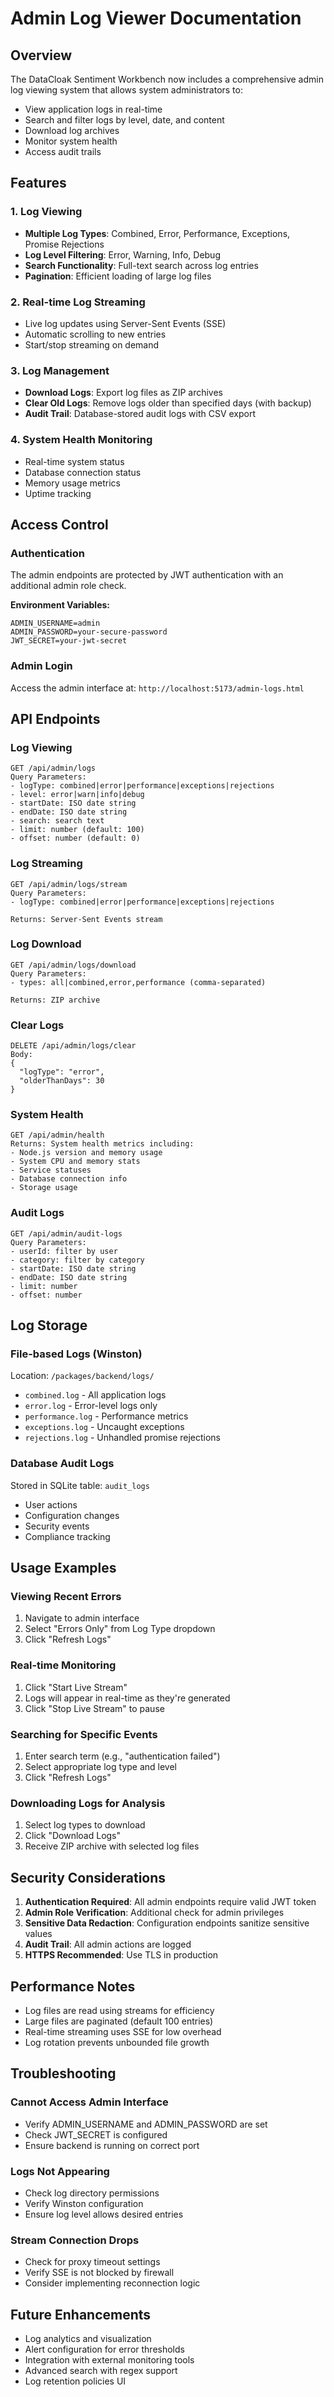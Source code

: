 # Admin Log Viewer Documentation

## Overview
The DataCloak Sentiment Workbench now includes a comprehensive admin log viewing system that allows system administrators to:
- View application logs in real-time
- Search and filter logs by level, date, and content
- Download log archives
- Monitor system health
- Access audit trails

## Features

### 1. Log Viewing
- **Multiple Log Types**: Combined, Error, Performance, Exceptions, Promise Rejections
- **Log Level Filtering**: Error, Warning, Info, Debug
- **Search Functionality**: Full-text search across log entries
- **Pagination**: Efficient loading of large log files

### 2. Real-time Log Streaming
- Live log updates using Server-Sent Events (SSE)
- Automatic scrolling to new entries
- Start/stop streaming on demand

### 3. Log Management
- **Download Logs**: Export log files as ZIP archives
- **Clear Old Logs**: Remove logs older than specified days (with backup)
- **Audit Trail**: Database-stored audit logs with CSV export

### 4. System Health Monitoring
- Real-time system status
- Database connection status
- Memory usage metrics
- Uptime tracking

## Access Control

### Authentication
The admin endpoints are protected by JWT authentication with an additional admin role check.

**Environment Variables:**
```env
ADMIN_USERNAME=admin
ADMIN_PASSWORD=your-secure-password
JWT_SECRET=your-jwt-secret
```

### Admin Login
Access the admin interface at: `http://localhost:5173/admin-logs.html`

## API Endpoints

### Log Viewing
```
GET /api/admin/logs
Query Parameters:
- logType: combined|error|performance|exceptions|rejections
- level: error|warn|info|debug
- startDate: ISO date string
- endDate: ISO date string
- search: search text
- limit: number (default: 100)
- offset: number (default: 0)
```

### Log Streaming
```
GET /api/admin/logs/stream
Query Parameters:
- logType: combined|error|performance|exceptions|rejections

Returns: Server-Sent Events stream
```

### Log Download
```
GET /api/admin/logs/download
Query Parameters:
- types: all|combined,error,performance (comma-separated)

Returns: ZIP archive
```

### Clear Logs
```
DELETE /api/admin/logs/clear
Body:
{
  "logType": "error",
  "olderThanDays": 30
}
```

### System Health
```
GET /api/admin/health
Returns: System health metrics including:
- Node.js version and memory usage
- System CPU and memory stats
- Service statuses
- Database connection info
- Storage usage
```

### Audit Logs
```
GET /api/admin/audit-logs
Query Parameters:
- userId: filter by user
- category: filter by category
- startDate: ISO date string
- endDate: ISO date string
- limit: number
- offset: number
```

## Log Storage

### File-based Logs (Winston)
Location: `/packages/backend/logs/`
- `combined.log` - All application logs
- `error.log` - Error-level logs only
- `performance.log` - Performance metrics
- `exceptions.log` - Uncaught exceptions
- `rejections.log` - Unhandled promise rejections

### Database Audit Logs
Stored in SQLite table: `audit_logs`
- User actions
- Configuration changes
- Security events
- Compliance tracking

## Usage Examples

### Viewing Recent Errors
1. Navigate to admin interface
2. Select "Errors Only" from Log Type dropdown
3. Click "Refresh Logs"

### Real-time Monitoring
1. Click "Start Live Stream"
2. Logs will appear in real-time as they're generated
3. Click "Stop Live Stream" to pause

### Searching for Specific Events
1. Enter search term (e.g., "authentication failed")
2. Select appropriate log type and level
3. Click "Refresh Logs"

### Downloading Logs for Analysis
1. Select log types to download
2. Click "Download Logs"
3. Receive ZIP archive with selected log files

## Security Considerations

1. **Authentication Required**: All admin endpoints require valid JWT token
2. **Admin Role Verification**: Additional check for admin privileges
3. **Sensitive Data Redaction**: Configuration endpoints sanitize sensitive values
4. **Audit Trail**: All admin actions are logged
5. **HTTPS Recommended**: Use TLS in production

## Performance Notes

- Log files are read using streams for efficiency
- Large files are paginated (default 100 entries)
- Real-time streaming uses SSE for low overhead
- Log rotation prevents unbounded file growth

## Troubleshooting

### Cannot Access Admin Interface
- Verify ADMIN_USERNAME and ADMIN_PASSWORD are set
- Check JWT_SECRET is configured
- Ensure backend is running on correct port

### Logs Not Appearing
- Check log directory permissions
- Verify Winston configuration
- Ensure log level allows desired entries

### Stream Connection Drops
- Check for proxy timeout settings
- Verify SSE is not blocked by firewall
- Consider implementing reconnection logic

## Future Enhancements
- Log analytics and visualization
- Alert configuration for error thresholds
- Integration with external monitoring tools
- Advanced search with regex support
- Log retention policies UI